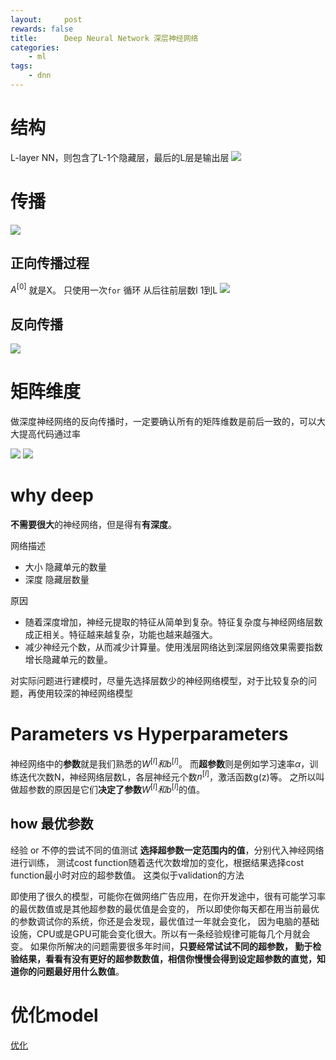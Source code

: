 ```yaml
---
layout:     post
rewards: false
title:      Deep Neural Network 深层神经网络
categories:
    - ml
tags:
    - dnn
---
```

# 结构
L-layer NN，则包含了L-1个隐藏层，最后的L层是输出层
![](https://ws2.sinaimg.cn/large/006tNc79gy1fvq8vr40idj316o0vcwlf.jpg)

# 传播
![](https://ws3.sinaimg.cn/large/006tNc79gy1fvqgpcpsvdj31kw0uu7hc.jpg)
## 正向传播过程
$A^{\lbrack0\rbrack}$ 就是X。 只使用一次`for` 循环 从后往前层数l 1到L
![](https://ws4.sinaimg.cn/large/006tNc79gy1fvq91hpkcjj31jc08saa5.jpg)

## 反向传播
![](https://ws3.sinaimg.cn/large/006tNc79gy1fvqg95eyhsj31bc13egn9.jpg)


# 矩阵维度
做深度神经网络的反向传播时，一定要确认所有的矩阵维数是前后一致的，可以大大提高代码通过率

<span class='gp-2'>
    <img src='https://ws4.sinaimg.cn/large/006tNc79gy1fvqe3tqfq1j31co0qswfx.jpg' />
    <img src='https://ws1.sinaimg.cn/large/006tNc79gy1fvqe60c0lmj31im0jqwfl.jpg' />
</span>


# why deep

**不需要很大**的神经网络，但是得有**有深度**。

网络描述
- 大小 隐藏单元的数量
- 深度 隐藏层数量   

原因
- 随着深度增加，神经元提取的特征从简单到复杂。特征复杂度与神经网络层数成正相关。特征越来越复杂，功能也越来越强大。
- 减少神经元个数，从而减少计算量。使用浅层网络达到深层网络效果需要指数增长隐藏单元的数量。

对实际问题进行建模时，尽量先选择层数少的神经网络模型，对于比较复杂的问题，再使用较深的神经网络模型

# Parameters vs Hyperparameters

神经网络中的**参数**就是我们熟悉的$W^{[l]}和b^{[l]}$。
而**超参数**则是例如学习速率$\alpha$，训练迭代次数N，神经网络层数L，各层神经元个数$n^{[l]}$，激活函数g(z)等。
之所以叫做超参数的原因是它们**决定了参数**$W^{[l]}和b^{[l]}$的值。

## how 最优参数
经验 or 不停的尝试不同的值测试
**选择超参数一定范围内的值**，分别代入神经网络进行训练，
测试cost function随着迭代次数增加的变化，根据结果选择cost function最小时对应的超参数值。
这类似于validation的方法

即使用了很久的模型，可能你在做网络广告应用，在你开发途中，很有可能学习率的最优数值或是其他超参数的最优值是会变的，
所以即使你每天都在用当前最优的参数调试你的系统，你还是会发现，最优值过一年就会变化，
因为电脑的基础设施，CPU或是GPU可能会变化很大。所以有一条经验规律可能每几个月就会变。
如果你所解决的问题需要很多年时间，**只要经常试试不同的超参数，
勤于检验结果，看看有没有更好的超参数数值，相信你慢慢会得到设定超参数的直觉，知道你的问题最好用什么数值**。


# 优化model
[优化](/blog/2018/09/29/base-model/)
